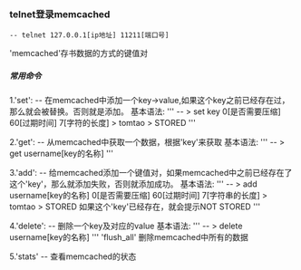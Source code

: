 ### telnet登录memcached
    -- telnet 127.0.0.1[ip地址] 11211[端口号]
'memcached'存书数据的方式的键值对

##### 常用命令
1.'set':
    -- 在memcached中添加一个key->value,如果这个key之前已经存在过，那么就会被替换。否则就是添加。
基本语法:
    '''
    -- > set key 0[是否需要压缩] 60[过期时间] 7[字符的长度]
       > tomtao
       > STORED
    '''

2.'get':
    -- 从memcached中获取一个数据，根据'key'来获取
基本语法:
    '''
    -- > get username[key的名称]
    '''

3.'add':
    -- 给memcached添加一个键值对，如果memcached中之前已经存在了这个'key'，那么就添加失败，否则就添加成功。
基本语法:
    '''
    -- > add username[key的名称] 0[是否需要压缩] 60[过期时间] 7[字符串的长度]
       > tomtao
       > STORED
       如果这个'key'已经存在，就会提示NOT STORED
    '''

4.'delete':
    -- 删除一个key及对应的value
基本语法:
    '''
    -- > delete username[key的名称]
    '''
    'flush_all'  删除memcached中所有的数据

5.'stats'
    -- 查看memcached的状态